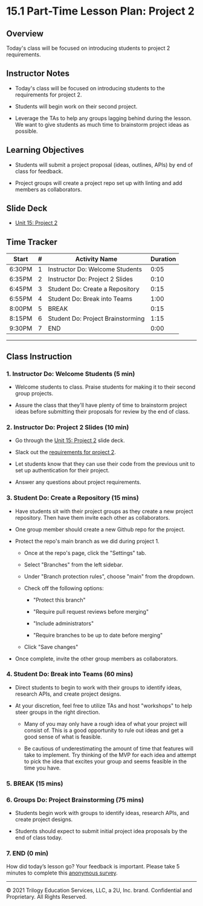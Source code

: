 # 15.1 Part-Time Lesson Plan: Project 2

## Overview

Today's class will be focused on introducing students to project 2 requirements.

## Instructor Notes

* Today's class will be focused on introducing students to the requirements for project 2.

* Students will begin work on their second project.

* Leverage the TAs to help any groups lagging behind during the lesson. We want to give students as much time to brainstorm project ideas as possible.

## Learning Objectives

* Students will submit a project proposal (ideas, outlines, APIs) by end of class for feedback.

* Project groups will create a project repo set up with linting and add members as collaborators.

## Slide Deck

* [Unit 15: Project 2](https://docs.google.com/presentation/d/1_Ap23wFlGvGS4HfMVgBWPNlFo8IkHV0bTO6QvYs9XT0/edit?usp=sharing)

## Time Tracker

| Start  | #  | Activity Name                       | Duration |
|---     |--- |---                                  |---       |
| 6:30PM | 1  | Instructor Do: Welcome Students     | 0:05     |
| 6:35PM | 2  | Instructor Do: Project 2 Slides     | 0:10     |
| 6:45PM | 3  | Student Do: Create a Repository     | 0:15     |
| 6:55PM | 4  | Student Do: Break into Teams        | 1:00     |
| 8:00PM | 5  | BREAK                               | 0:15     |
| 8:15PM | 6  | Student Do: Project Brainstorming   | 1:15     |
| 9:30PM | 7  | END                                 | 0:00     |

---

## Class Instruction

### 1. Instructor Do: Welcome Students (5 min) 

* Welcome students to class. Praise students for making it to their second group projects.

* Assure the class that they'll have plenty of time to brainstorm project ideas before submitting their proposals for review by the end of class.

### 2. Instructor Do: Project 2 Slides (10 min)

* Go through the [Unit 15: Project 2](https://docs.google.com/presentation/d/1_Ap23wFlGvGS4HfMVgBWPNlFo8IkHV0bTO6QvYs9XT0/edit?usp=sharing) slide deck.

* Slack out the [requirements for project 2](../../../../01-Class-Content/15-Project-2/02-Homework/README.md).

* Let students know that they can use their code from the previous unit to set up authentication for their project.

* Answer any questions about project requirements.

### 3. Student Do: Create a Repository (15 mins)

* Have students sit with their project groups as they create a new project repository. Then have them invite each other as collaborators.

* One group member should create a new Github repo for the project.

* Protect the repo's main branch as we did during project 1.

  * Once at the repo's page, click the "Settings" tab.

  * Select "Branches" from the left sidebar.

  * Under "Branch protection rules", choose "main" from the dropdown.

  * Check off the following options:

    * "Protect this branch"

    * "Require pull request reviews before merging"

    * "Include administrators"

    * "Require branches to be up to date before merging"
  
  * Click "Save changes"

* Once complete, invite the other group members as collaborators.

### 4. Student Do: Break into Teams (60 mins)

* Direct students to begin to work with their groups to identify ideas, research APIs, and create project designs. 

* At your discretion, feel free to utilize TAs and host "workshops" to help steer groups in the right direction. 

  * Many of you may only have a rough idea of what your project will consist of. This is a good opportunity to rule out ideas and get a good sense of what is feasible. 

  * Be cautious of underestimating the amount of time that features will take to implement. Try thinking of the MVP for each idea and attempt to pick the idea that excites your group and seems feasible in the time you have.

### 5. BREAK (15 mins)

### 6. Groups Do: Project Brainstorming (75 mins)

* Students begin work with groups to identify ideas, research APIs, and create project designs.

* Students should expect to submit initial project idea proposals by the end of class today.

### 7. END (0 min)

How did today’s lesson go? Your feedback is important. Please take 5 minutes to complete this [anonymous survey](https://forms.gle/RfcVyXiMmZQut6aJ6).

---
© 2021 Trilogy Education Services, LLC, a 2U, Inc. brand. Confidential and Proprietary. All Rights Reserved.
